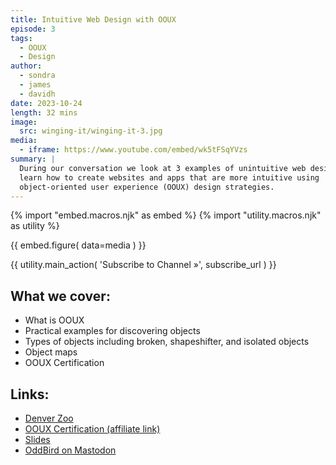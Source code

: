 ```yaml
---
title: Intuitive Web Design with OOUX
episode: 3
tags:
  - OOUX
  - Design
author:
  - sondra
  - james
  - davidh
date: 2023-10-24
length: 32 mins
image:
  src: winging-it/winging-it-3.jpg
media:
  - iframe: https://www.youtube.com/embed/wk5tFSqYVzs
summary: |
  During our conversation we look at 3 examples of unintuitive web design, and
  learn how to create websites and apps that are more intuitive using
  object-oriented user experience (OOUX) design strategies.
---
```


{% import "embed.macros.njk" as embed %}
{% import "utility.macros.njk" as utility %}

{{ embed.figure(
  data=media
) }}

{{ utility.main_action(
  'Subscribe to Channel »',
  subscribe_url
) }}

## What we cover:

- What is OOUX
- Practical examples for discovering objects
- Types of objects including broken, shapeshifter, and isolated objects
- Object maps
- OOUX Certification

## Links:

- [Denver Zoo](https://denverzoo.org/)
- [OOUX Certification (affiliate link)](http://partners.ooux.com/348125/17189)
- [Slides](https://xd.adobe.com/view/59a38984-ff8c-4ae6-b09f-2cbf31f235fc-0cf0/)
- [OddBird on Mastodon](https://front-end.social/@OddBird)
